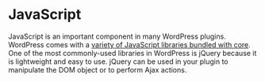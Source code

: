 # JavaScript

JavaScript is an important component in many WordPress plugins. WordPress comes with a [variety of JavaScript libraries bundled with core](https://developer.wordpress.org/theme/basics/including-css-javascript/#default-scripts-included-and-registered-by-wordpress). One of the most commonly-used libraries in WordPress is jQuery because it is lightweight and easy to use. jQuery can be used in your plugin to manipulate the DOM object or to perform Ajax actions.

